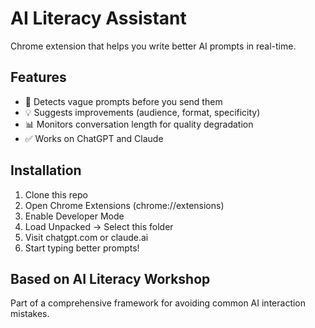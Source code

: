 # AI Literacy Assistant

Chrome extension that helps you write better AI prompts in real-time.

## Features
- 🚨 Detects vague prompts before you send them
- 💡 Suggests improvements (audience, format, specificity)
- 📊 Monitors conversation length for quality degradation
- ✅ Works on ChatGPT and Claude

## Installation
1. Clone this repo
2. Open Chrome Extensions (chrome://extensions)
3. Enable Developer Mode
4. Load Unpacked → Select this folder
5. Visit chatgpt.com or claude.ai
6. Start typing better prompts!

## Based on AI Literacy Workshop
Part of a comprehensive framework for avoiding common AI interaction mistakes.
